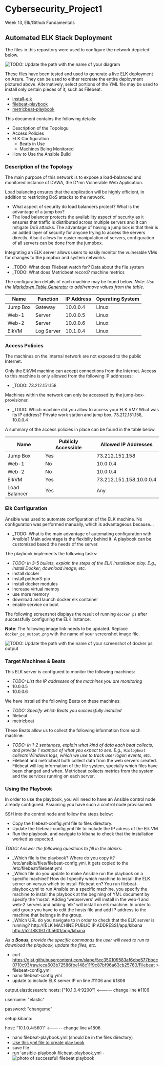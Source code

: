 # Cybersecurity_Project1
Week 13, Elk/Github Fundamentals
## Automated ELK Stack Deployment

The files in this repository were used to configure the network depicted below.
 
![TODO: Update the path with the name of your diagram](Images/Project1.png)

These files have been tested and used to generate a live ELK deployment on Azure. They can be used to either recreate the entire deployment pictured above. Alternatively, select portions of the YML file may be used to install only certain pieces of it, such as Filebeat.

  - [install-elk](https://github.com/oflore12/Cybersecurity_Project1/blob/main/Ansible/install-elk.yml)
  - [filebeat-playbook](https://github.com/oflore12/Cybersecurity_Project1/blob/main/Ansible/filebeat-playbook.yml)
  - [metricbeat-playbook](https://github.com/oflore12/Cybersecurity_Project1/blob/main/Ansible/metricbeat-playbook.yml)

This document contains the following details:
- Description of the Topologu
- Access Policies
- ELK Configuration
  - Beats in Use
  - Machines Being Monitored
- How to Use the Ansible Build


### Description of the Topology

The main purpose of this network is to expose a load-balanced and monitored instance of DVWA, the D*mn Vulnerable Web Application.

Load balancing ensures that the application will be highly efficient, in addition to restricting DoS attacks to the network.
- What aspect of security do load balancers protect? What is the advantage of a jump box?
- The load balancer protects the availability aspect of security as it ensures that traffic is distributed across multiple servers and it can mitigate DoS attacks. The advantage of having a jump box is that their is an added layer of security for anyone trying to access the servers directly. Also it allows for easier manipulation of servers, configuration of all servers can be done from the jumpbox.

Integrating an ELK server allows users to easily monitor the vulnerable VMs for changes to the jumpbox and system networks.
- _TODO: What does Filebeat watch for? Data about the file system
- _TODO: What does Metricbeat record? machine metrics

The configuration details of each machine may be found below.
_Note: Use the [Markdown Table Generator](http://www.tablesgenerator.com/markdown_tables) to add/remove values from the table_.

| Name     | Function  | IP Address | Operating System |
|----------|-----------|------------|------------------|
| Jump Box | Gateway   | 10.0.0.4   | Linux            |
| Web-1    | Server    | 10.0.0.5   | Linux            |
| Web-2    | Server    | 10.0.0.6   | Linux            |
| ElkVM    |Log Server | 10.1.0.4   | Linux            |

### Access Policies

The machines on the internal network are not exposed to the public Internet. 

Only the ElkVM machine can accept connections from the Internet. Access to this machine is only allowed from the following IP addresses:
- _TODO: 73.212.151.158

Machines within the network can only be accessed by the jump-box-provisioner.
- _TODO: Which machine did you allow to access your ELK VM? What was its IP address? Private work station and jump box, 73.212.151.158, 10.0.0.4

A summary of the access policies in place can be found in the table below.

| Name     | Publicly Accessible | Allowed IP Addresses    |
|----------|---------------------|-------------------------|
| Jump Box | Yes                 | 73.212.151.158          |
| Web-1    | No                  | 10.0.0.4                |
| Web-2    | No                  | 10.0.0.4                |
| ElkVM    | Yes                 | 73.212.151.158,10.0.0.4 |
|Load Balancer| Yes              | Any                     |

### Elk Configuration

Ansible was used to automate configuration of the ELK machine. No configuration was performed manually, which is advantageous because...
- _TODO: What is the main advantage of automating configuration with Ansible? Main advantage is the flexibiliy behind it. A playbook can be customized based the needs of the server.

The playbook implements the following tasks:
- _TODO: In 3-5 bullets, explain the steps of the ELK installation play. E.g., install Docker; download image; etc._
- install docker
- install python3-pip
- install docker modules
- increase virtual memoy
- use more memory
- download and launch docker elk container
- enable service on boot

The following screenshot displays the result of running `docker ps` after successfully configuring the ELK instance.

**Note**: The following image link needs to be updated. Replace `docker_ps_output.png` with the name of your screenshot image file.  


![TODO: Update the path with the name of your screenshot of docker ps output](Images/sebp_dockerRunning.png)

### Target Machines & Beats
This ELK server is configured to monitor the following machines:
- _TODO: List the IP addresses of the machines you are monitoring_
- 10.0.0.5
- 10.0.0.6

We have installed the following Beats on these machines:
- _TODO: Specify which Beats you successfully installed_
- filebeat
- metricbeat

These Beats allow us to collect the following information from each machine:
- _TODO: In 1-2 sentences, explain what kind of data each beat collects, and provide 1 example of what you expect to see. E.g., `Winlogbeat` collects Windows logs, which we use to track user logon events, etc._
- Filebeat and metricbeat both collect data from the web servers created. Filebeat will log information of the file system, specially which files have been changed and when. Metricbeat collects metrics from the system and the services running on each server.

### Using the Playbook
In order to use the playbook, you will need to have an Ansible control node already configured. Assuming you have such a control node provisioned: 

SSH into the control node and follow the steps below:
- Copy the filebeat-config.yml file to files directory.
- Update the filebeat-config.yml file to include the IP adress of the Elk VM
- Run the playbook, and navigate to kibana to check that the installation worked as expected.

_TODO: Answer the following questions to fill in the blanks:_
- _Which file is the playbook? Where do you copy it? /etc/ansible/files/filebeat-config.yml, it gets copied to the /etc/filebeat/filebeat.yml
- _Which file do you update to make Ansible run the playbook on a specific machine? How do I specify which machine to install the ELK server on versus which to install Filebeat on? You run filebeat-playbook.yml to run Ansible on a specific machine, you specify the machine to install the playbook at the begining of YML document by specify the 'hosts'. Adding 'webservers' will install in the web-1 and web-2 servers and adding 'elk' will install on elk machine. In order to add group you have to edit the hosts file and add IP address to the machine that belongs in the group.
- _Which URL do you navigate to in order to check that the ELK server is running? http://[ELK MACHINE PUBLIC IP ADDRESS]/app/kibana http://52.188.19.173:5601/app/kibana  

_As a **Bonus**, provide the specific commands the user will need to run to download the playbook, update the files, etc._
- curl https://gist.githubusercontent.com/slape/5cc350109583af6cbe577bbcc0710c93/raw/eca603b72586fbe148c11f9c87bf96a63cb25760/Filebeat > filebeat-config.yml
- nano filebeat-config.yml
- update to include ELK server IP on line #1106 and #1806

output.elasticsearch:
hosts: ["10.1.0.4:9200"] <----- change line #1106

username: "elastic"

password: "changeme"




setup.kibana:

host: "10.1.0.4:5601" <----- change line #1806


- nano filebeat-playbook.yml (should be in the files directory)
- [Use this yml file to create play book](https://github.com/oflore12/Cybersecurity_Project1/blob/main/Ansible/filebeat-playbook.yml)
- save file
- run 'ansible-playbook filebeat-playbook.yml
-![photo of successfull filebeat playbook](Images/Project1.png)

